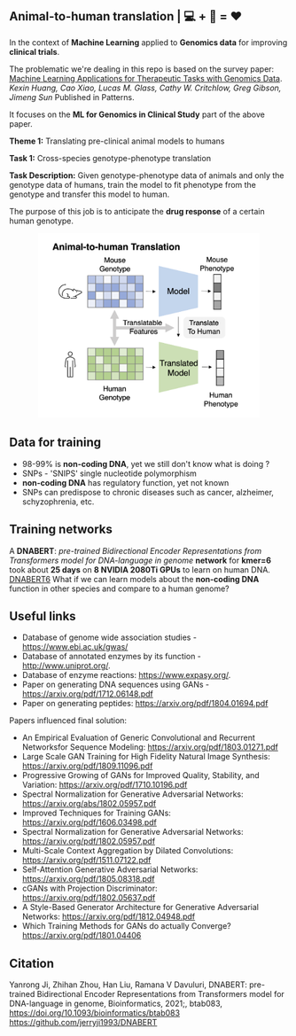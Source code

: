 ## Animal-to-human translation | 💻 + 🐁 = ❤️
In the context of **Machine Learning** applied to **Genomics data** for improving **clinical trials**.

The problematic we're dealing in this repo is based on the survey paper:
[Machine Learning Applications for Therapeutic Tasks with Genomics Data](https://www.cell.com/patterns/pdf/S2666-3899(21)00176-8.pdf).
*Kexin Huang, Cao Xiao, Lucas M. Glass, Cathy W. Critchlow, Greg Gibson, Jimeng Sun* Published in Patterns.

It focuses on the **ML for Genomics in Clinical Study** part of the above paper.

**Theme 1:** Translating pre-clinical animal models to humans

**Task 1:** Cross-species genotype-phenotype translation   

**Task Description:** Given genotype-phenotype data of animals and only the genotype data of humans, train the model to fit phenotype from the genotype and transfer this model to human.

The purpose of this job is to anticipate the **drug response** of a certain human genotype.
<p align="center">
<img src="images/animal_to_human_translation.png" width="400px">
</p>

## Data for training

- 98-99% is **non-coding DNA**, yet we still don't know what is doing ? 
- SNPs - 'SNIPS' single nucleotide polymorphism
- **non-coding DNA** has regulatory function, yet not known
- SNPs can predispose to chronic diseases such as cancer, alzheimer, schyzophrenia, etc. 


## Training networks
A **DNABERT**: _pre-trained Bidirectional Encoder Representations from Transformers model for DNA-language in genome_ **network** for **kmer=6** took about **25 days** on **8 NVIDIA 2080Ti GPUs** to learn on human DNA.
[DNABERT6](https://drive.google.com/file/d/1BJjqb5Dl2lNMg2warsFQ0-Xvn1xxfFXC/view?usp=sharing)
What if we can learn models about the **non-coding DNA** function in other species and compare to a human genome?

## Useful links

- Database of genome wide association studies - https://www.ebi.ac.uk/gwas/
- Database of annotated enzymes by its function - http://www.uniprot.org/. 
- Database of enzyme reactions: https://www.expasy.org/.
- Paper on generating DNA sequences using GANs - https://arxiv.org/pdf/1712.06148.pdf
- Paper on generating peptides: https://arxiv.org/pdf/1804.01694.pdf

Papers influenced final solution:
- An Empirical Evaluation of Generic Convolutional and Recurrent Networksfor Sequence Modeling: https://arxiv.org/pdf/1803.01271.pdf
- Large Scale GAN Training for High Fidelity Natural Image Synthesis: https://arxiv.org/pdf/1809.11096.pdf
- Progressive Growing of GANs for Improved Quality, Stability, and Variation: https://arxiv.org/pdf/1710.10196.pdf
- Spectral Normalization for Generative Adversarial Networks: https://arxiv.org/abs/1802.05957.pdf
- Improved Techniques for Training GANs: https://arxiv.org/pdf/1606.03498.pdf
- Spectral Normalization for Generative Adversarial Networks: https://arxiv.org/pdf/1802.05957.pdf
- Multi-Scale Context Aggregation by Dilated Convolutions: https://arxiv.org/pdf/1511.07122.pdf
- Self-Attention Generative Adversarial Networks: https://arxiv.org/pdf/1805.08318.pdf
- cGANs with Projection Discriminator: https://arxiv.org/pdf/1802.05637.pdf
- A Style-Based Generator Architecture for Generative Adversarial Networks: https://arxiv.org/pdf/1812.04948.pdf
- Which Training Methods for GANs do actually Converge? https://arxiv.org/pdf/1801.04406

## Citation
Yanrong Ji, Zhihan Zhou, Han Liu, Ramana V Davuluri, DNABERT: pre-trained Bidirectional Encoder Representations from Transformers model for DNA-language in genome, Bioinformatics, 2021;, btab083, https://doi.org/10.1093/bioinformatics/btab083
https://github.com/jerryji1993/DNABERT
